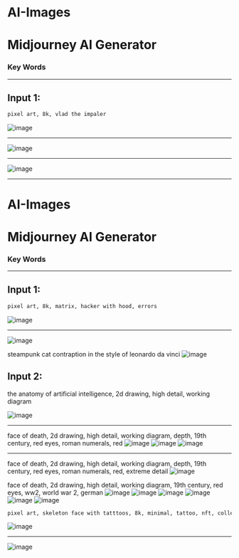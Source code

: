 # AI-Images

# Midjourney AI Generator

### Key Words

---

## Input 1:

```bash
pixel art, 8k, vlad the impaler 
```

![image](https://user-images.githubusercontent.com/45083490/188154525-182c636e-961a-47c2-a294-dd6134dc55ef.png)

---

![image](https://user-images.githubusercontent.com/45083490/188154679-c626ddd7-3d70-42ac-be53-d6050b4ac9ab.png)

---

![image](https://user-images.githubusercontent.com/45083490/188154968-6a26d643-6485-4525-a82b-090064c761c7.png)

---

# AI-Images

# Midjourney AI Generator

### Key Words

---

## Input 1:

```bash
pixel art, 8k, matrix, hacker with hood, errors
```

![image](https://user-images.githubusercontent.com/45083490/188156143-47375e52-8ffa-40bf-954b-afa9a4d45349.png)

---

![image](https://user-images.githubusercontent.com/45083490/188156473-fe3a861f-5ed0-49d0-9d42-2c8a211e450c.png)


steampunk cat contraption in the style of leonardo da vinci
![image](https://user-images.githubusercontent.com/45083490/188166601-0175fd32-802e-4d0e-b0f6-a0fe30eff783.png)


## Input 2:

the anatomy of artificial intelligence, 2d drawing, high detail, working diagram

![image](https://user-images.githubusercontent.com/45083490/188165133-3384577e-7816-4b18-bfa1-dd9dc4193ee6.png)

---

face of death, 2d drawing, high detail, working diagram, depth, 19th century, red eyes, roman numerals, red
![image](https://user-images.githubusercontent.com/45083490/188165278-585adb3b-9eaa-46d6-9ccc-799a0aacd21b.png)
![image](https://user-images.githubusercontent.com/45083490/188165860-d40b8384-25e1-404f-8786-9206c9aec2a4.png)
![image](https://user-images.githubusercontent.com/45083490/188166060-912fcbb6-f810-4639-958b-7bd10854c7b7.png)

---

face of death, 2d drawing, high detail, working diagram, depth, 19th century, red eyes, roman numerals, red, extreme detail
![image](https://user-images.githubusercontent.com/45083490/188165716-4dcd721e-30cc-4f03-97b8-17a83a5abfea.png)

face of death, 2d drawing, high detail, working diagram, 19th century, red eyes, ww2, world war 2, german
![image](https://user-images.githubusercontent.com/45083490/188166681-ebb04bb9-7e6f-4dfa-a3e0-97dda33c5def.png)
![image](https://user-images.githubusercontent.com/45083490/188166798-f3a14a05-8f69-459a-b881-1e986fb169b0.png)
![image](https://user-images.githubusercontent.com/45083490/188166945-68f17c19-08bf-4cc7-b488-c0f49fb62aee.png)
![image](https://user-images.githubusercontent.com/45083490/188167183-3c6b436c-cc80-423f-8224-14b3bed4dc57.png)
![image](https://user-images.githubusercontent.com/45083490/188167256-68660e8c-a3ef-4505-b195-8f734a9b7ffa.png)
![image](https://user-images.githubusercontent.com/45083490/188167514-4ab02663-1346-41fa-9b47-c5651a612eaa.png)



```bash
pixel art, skeleton face with tatttoos, 8k, minimal, tattoo, nft, collection
```

![image](https://user-images.githubusercontent.com/45083490/188162430-ece1653c-3769-460c-ba51-0b534637c80f.png)


---

![image](https://user-images.githubusercontent.com/45083490/188160651-387caebb-e122-49b9-9f01-dc5b2c491050.png)
